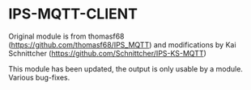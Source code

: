 # IPS-MQTT-CLIENT
Original module is from thomasf68 (https://github.com/thomasf68/IPS_MQTT) and modifications by Kai Schnittcher (https://github.com/Schnittcher/IPS-KS-MQTT)

This module has been updated, the output is only usable by a module. Various bug-fixes.
